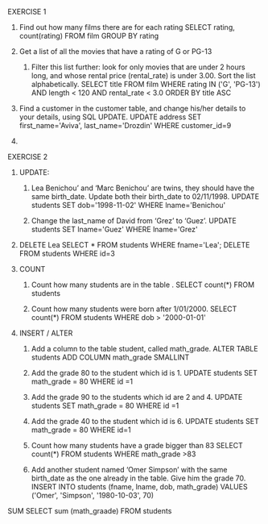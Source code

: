 EXERCISE 1

1. Find out how many films there are for each rating
    SELECT rating, count(rating) FROM film GROUP BY rating

2. Get a list of all the movies that have a rating of G or PG-13
    1. Filter this list further: look for only movies that are under 2 hours long, and whose rental price (rental_rate) is under 3.00. Sort the list alphabetically.
    	 SELECT title FROM film 
        WHERE rating IN ('G', 'PG-13') AND length < 120 AND rental_rate < 3.0 
        ORDER BY title ASC

3. Find a customer in the customer table, and change his/her details to your details, using SQL UPDATE.
        UPDATE address SET first_name='Aviva', last_name='Drozdin' WHERE customer_id=9

4. 


EXERCISE 2
1. UPDATE:
    1. Lea Benichou’ and ‘Marc Benichou’ are twins, they should have the same  birth_date. Update both their birth_date to 02/11/1998.
        UPDATE students SET dob='1998-11-02' WHERE lname='Benichou'
    
    2. Change the last_name of David from ‘Grez’ to ‘Guez’.
        UPDATE students SET lname='Guez' WHERE lname='Grez'

2. DELETE Lea
    SELECT * FROM students WHERE fname='Lea';
    DELETE FROM students WHERE id=3

3. COUNT
    1. Count how many students are in the table .
        SELECT count(*) FROM students
    
    2. Count how many students were born after 1/01/2000.
        SELECT count(*) FROM students WHERE dob > '2000-01-01'

4. INSERT / ALTER
   1. Add a column to the table student, called math_grade.
        ALTER TABLE students ADD COLUMN math_grade SMALLINT

    2. Add the grade 80 to the student which id is 1.
        UPDATE students
        SET math_grade = 80 WHERE id =1

    3. Add the grade 90 to the students which id are 2 and 4.
        UPDATE students
        SET math_grade = 80 WHERE id =1

    4. Add the grade 40 to the student which id is 6.
        UPDATE students
        SET math_grade = 80 WHERE id=1

    5. Count how many students have a grade bigger than 83
        SELECT count(*) FROM students WHERE math_grade >83

    6. Add another student named ‘Omer Simpson’ with the same birth_date as the one already in the table. Give him the grade 70.
        INSERT INTO students (fname, lname, dob, math_grade) VALUES ('Omer', 'Simpson', '1980-10-03', 70)

SUM
SELECT sum (math_graade) FROM students

